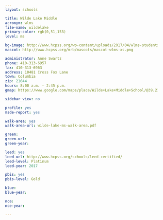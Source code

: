 ```yaml
---
layout: schools

title: Wilde Lake Middle
acronym: wlms
file-name: wildelake
primary-color: rgb(0,51,153)
level: ms

bg-image: http://www.hcpss.org/wp-content/uploads/2017/04/wlms-students-science-class.jpg
mascot: http://www.hcpss.org/mrb/mascots/mascot-wlms-xs.png

administrator: Anne Swartz
phone: 410-313-6957
fax: 410-313-6963
address: 10481 Cross Fox Lane
town: Columbia
zip: 21044
hours: 8:00 a.m. – 2:45 p.m.
gmap: https://www.google.com/maps/place/Wilde+Lake+Middle+School/@39.217985,-76.8786983,17z/data=!3m1!4b1!4m2!3m1!1s0x89b7df7438f39bad:0x54be4cbc7eb841bb?hl=en

sidebar_view: no

profile: yes
msde-report: yes

walk-area: yes
walk-area-url: wilde-lake-ms-walk-area.pdf

green:
green-url:
green-year:

leed: yes
leed-url: http://www.hcpss.org/schools/leed-certified/
leed-level: Platinum
leed-year: 2017

pbis: yes
pbis-level: Gold

blue: 
blue-year:

nce:
nce-year:

---
```

